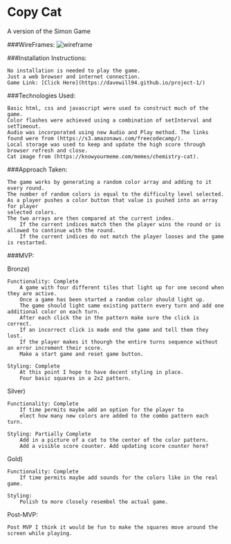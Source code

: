 # Copy Cat
A version of the Simon Game

###WireFrames:
![wireframe](https://i.imgur.com/OHueYbj.png)

###Installation Instructions:

    No installation is needed to play the game.
    Just a web browser and internet connection.
    Game Link: [Click Here](https://davewill94.github.io/project-1/)

###Technologies Used:
    
    Basic html, css and javascript were used to construct much of the game.
    Color flashes were achieved using a combination of setInterval and setTimeout.
    Audio was incorporated using new Audio and Play method. The links found were from (https://s3.amazonaws.com/freecodecamp/).
    Local storage was used to keep and update the high score through browser refresh and close.
    Cat image from (https://knowyourmeme.com/memes/chemistry-cat).


###Approach Taken:

    The game works by generating a random color array and adding to it every round.
    The number of random colors is equal to the difficulty level selected. As a player pushes a color button that value is pushed into an array for player
    selected colors. 
    The two arrays are then compared at the current index.
        If the current indices match then the player wins the round or is allowed to continue with the round. 
        If the current indices do not match the player looses and the game is restarted.

###MVP:

Bronze)

    Functionality: Complete
        A game with four different tiles that light up for one second when they are active.
        Once a game has been started a random color should light up. 
        The game should light same existing pattern every turn and add one additional color on each turn. 
        After each click the in the pattern make sure the click is correct. 
        If an incorrect click is made end the game and tell them they lost. 
        If the player makes it thourgh the entire turns sequence without an error increment their score. 
        Make a start game and reset game button.

    Styling: Complete
        At this point I hope to have decent styling in place.
        Four basic squares in a 2x2 pattern.
Silver)

    Functionality: Complete
        If time permits maybe add an option for the player to 
        elect how many new colors are added to the combo pattern each turn.

    Styling: Partially Complete
        Add in a picture of a cat to the center of the color pattern.
        Add a visible score counter. Add updating score counter here?

Gold)

    Functionality: Complete
        If time permits maybe add sounds for the colors like in the real game.

    Styling:
        Polish to more closely resembel the actual game.

Post-MVP:

    Post MVP I think it would be fun to make the squares move around the screen while playing.
